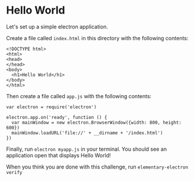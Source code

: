 # Hello World

Let's set up a simple electron application.

Create a file called `index.html` in this directory with the following contents:

```
<!DOCTYPE html>
<html>
<head>
</head>
<body>
  <h1>Hello World</h1>
</body>
</html>
```

Then create a file called `app.js` with the following contents:

```
var electron = require('electron')

electron.app.on('ready', function () {
  var mainWindow = new electron.BrowserWindow({width: 800, height: 600})
  mainWindow.loadURL('file://' + __dirname + '/index.html')
})
```

Finally, run `electron myapp.js` in your terminal. You should see an application open that displays Hello World!

When you think you are done with this challenge, run `elementary-electron verify`
